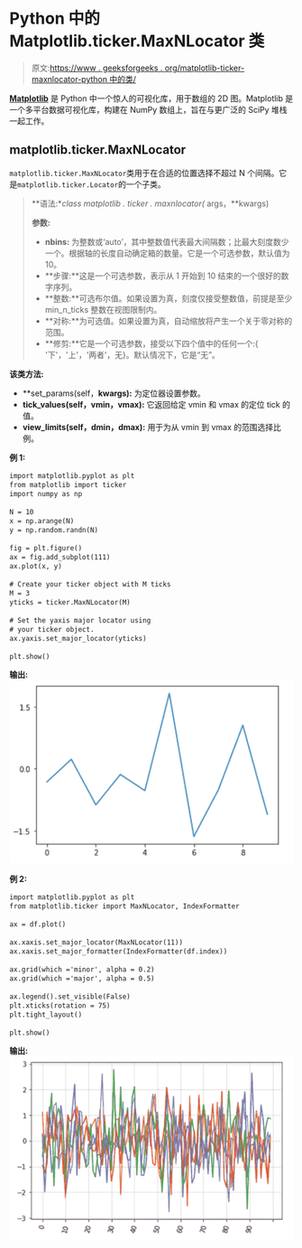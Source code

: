 # Python 中的 Matplotlib.ticker.MaxNLocator 类

> 原文:[https://www . geeksforgeeks . org/matplotlib-ticker-maxnlocator-python 中的类/](https://www.geeksforgeeks.org/matplotlib-ticker-maxnlocator-class-in-python/)

**[Matplotlib](https://www.geeksforgeeks.org/python-matplotlib-an-overview/)** 是 Python 中一个惊人的可视化库，用于数组的 2D 图。Matplotlib 是一个多平台数据可视化库，构建在 NumPy 数组上，旨在与更广泛的 SciPy 堆栈一起工作。

## matplotlib.ticker.MaxNLocator

`matplotlib.ticker.MaxNLocator`类用于在合适的位置选择不超过 N 个间隔。它是`matplotlib.ticker.Locator`的一个子类。

> **语法:**class matplotlib . ticker . maxnlocator(* args，**kwargs)
> 
> **参数:**
> 
> *   **nbins:** 为整数或‘auto’，其中整数值代表最大间隔数；比最大刻度数少一个。根据轴的长度自动确定箱的数量。它是一个可选参数，默认值为 10。
> *   **步骤:**这是一个可选参数，表示从 1 开始到 10 结束的一个很好的数字序列。
> *   **整数:**可选布尔值。如果设置为真，刻度仅接受整数值，前提是至少 min_n_ticks 整数在视图限制内。
> *   **对称:**为可选值。如果设置为真，自动缩放将产生一个关于零对称的范围。
> *   **修剪:**它是一个可选参数，接受以下四个值中的任何一个:{ '下'，'上'，'两者'，无}。默认情况下，它是“无”。

**该类方法:**

*   **set_params(self，**kwargs):** 为定位器设置参数。
*   **tick_values(self，vmin，vmax):** 它返回给定 vmin 和 vmax 的定位 tick 的值。
*   **view_limits(self，dmin，dmax):** 用于为从 vmin 到 vmax 的范围选择比例。

**例 1:**

```
import matplotlib.pyplot as plt
from matplotlib import ticker
import numpy as np

N = 10
x = np.arange(N)
y = np.random.randn(N)

fig = plt.figure()
ax = fig.add_subplot(111)
ax.plot(x, y)

# Create your ticker object with M ticks
M = 3
yticks = ticker.MaxNLocator(M)

# Set the yaxis major locator using
# your ticker object. 
ax.yaxis.set_major_locator(yticks)

plt.show()
```

**输出:**
![](img/9aa875d10bcf0dbb6c3452949f1770ba.png)

**例 2:**

```
import matplotlib.pyplot as plt
from matplotlib.ticker import MaxNLocator, IndexFormatter

ax = df.plot()

ax.xaxis.set_major_locator(MaxNLocator(11))
ax.xaxis.set_major_formatter(IndexFormatter(df.index)) 

ax.grid(which ='minor', alpha = 0.2)
ax.grid(which ='major', alpha = 0.5)

ax.legend().set_visible(False)
plt.xticks(rotation = 75)
plt.tight_layout()

plt.show()
```

**输出:**
![](img/c83d7e1c7f17d0067e10ad8cabc9c941.png)